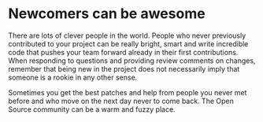# Newcomers can be awesome

There are lots of clever people in the world. People who never previously
contributed to your project can be really bright, smart and write incredible
code that pushes your team forward already in their first contributions. When
responding to questions and providing review comments on changes, remember
that being new in the project does not necessarily imply that someone is a
rookie in any other sense.

Sometimes you get the best patches and help from people you never met before
and who move on the next day never to come back. The Open Source community can
be a warm and fuzzy place.
